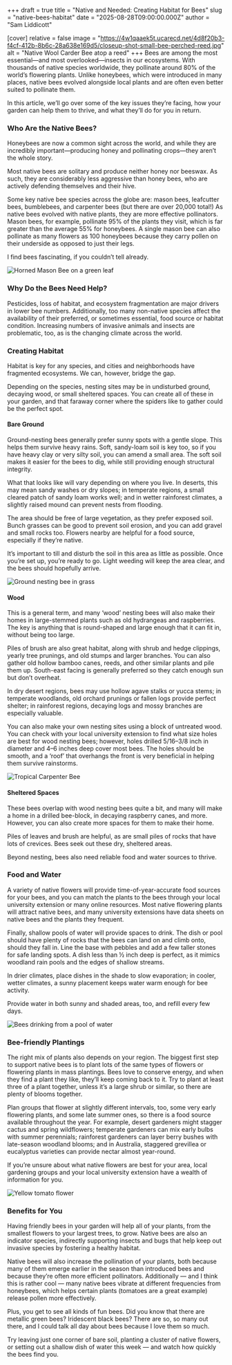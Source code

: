 +++
draft = true
title = "Native and Needed: Creating Habitat for Bees"
slug = "native-bees-habitat"
date = "2025-08-28T09:00:00.000Z"
author = "Sam Liddicott"

[cover]
relative = false
image = "https://4w1qaaek5t.ucarecd.net/4d8f20b3-f4cf-412b-8b6c-28a638e169d5/closeup-shot-small-bee-perched-reed.jpg"
alt = "Native Wool Carder Bee atop a reed"
+++
Bees are among the most essential—and most overlooked—insects in our ecosystems. With thousands of native species worldwide, they pollinate around 80% of the world’s flowering plants. Unlike honeybees, which were introduced in many places, native bees evolved alongside local plants and are often even better suited to pollinate them.

In this article, we’ll go over some of the key issues they’re facing, how your garden can help them to thrive, and what they’ll do for you in return.

### Who Are the Native Bees?

Honeybees are now a common sight across the world, and while they are incredibly important—producing honey and pollinating crops—they aren’t the whole story.

Most native bees are solitary and produce neither honey nor beeswax. As such, they are considerably less aggressive than honey bees, who are actively defending themselves and their hive.

Some key native bee species across the globe are: mason bees, leafcutter bees, bumblebees, and carpenter bees (but there are over 20,000 total!) As native bees evolved with native plants, they are more effective pollinators. Mason bees, for example, pollinate 95% of the plants they visit, which is far greater than the average 55% for honeybees. A single mason bee can also pollinate as many flowers as 100 honeybees because they carry pollen on their underside as opposed to just their legs. 

I find bees fascinating, if you couldn’t tell already.

![Horned Mason Bee on a green leaf](https://4w1qaaek5t.ucarecd.net/2ebab302-b78d-4e28-a6fd-f16adb169701/closeup-female-horned-mason-bee-osmia-cornuta-green-leaf.jpg)

### Why Do the Bees Need Help?

Pesticides, loss of habitat, and ecosystem fragmentation are major drivers in lower bee numbers. Additionally, too many non-native species affect the availability of their preferred, or sometimes essential, food source or habitat condition. Increasing numbers of invasive animals and insects are problematic, too, as is the changing climate across the world. 

### Creating Habitat

Habitat is key for any species, and cities and neighborhoods have fragmented ecosystems. We can, however, bridge the gap. 

Depending on the species, nesting sites may be in undisturbed ground, decaying wood, or small sheltered spaces. You can create all of these in your garden, and that faraway corner where the spiders like to gather could be the perfect spot. 

#### Bare Ground

Ground-nesting bees generally prefer sunny spots with a gentle slope. This helps them survive heavy rains. Soft, sandy-loam soil is key too, so if you have heavy clay or very silty soil, you can amend a small area. The soft soil makes it easier for the bees to dig, while still providing enough structural integrity. 

What that looks like will vary depending on where you live. In deserts, this may mean sandy washes or dry slopes; in temperate regions, a small cleared patch of sandy loam works well; and in wetter rainforest climates, a slightly raised mound can prevent nests from flooding.

The area should be free of large vegetation, as they prefer exposed soil. Bunch grasses can be good to prevent soil erosion, and you can add gravel and small rocks too. Flowers nearby are helpful for a food source, especially if they’re native.

It’s important to till and disturb the soil in this area as little as possible. Once you’re set up, you’re ready to go. Light weeding will keep the area clear, and the bees should hopefully arrive.

![Ground nesting bee in grass](https://4w1qaaek5t.ucarecd.net/c7e5a6d9-e998-4210-830b-91d7a563de7d/2022-03-18_17_01_10_A_ground-nesting_bee_next_to_a_nest_along_Hidden_Meadow_Drive_in_the_Franklin_Glen_section_of_Chantilly,_Fairfax_County,_Virginia.jpg "Ground-nesting bee next to its nest — photo by Famartin, March 18 2022, via Wikimedia Commons (CC BY-SA 4.0).")

#### Wood

This is a general term, and many ‘wood’ nesting bees will also make their homes in large-stemmed plants such as old hydrangeas and raspberries. The key is anything that is round-shaped and large enough that it can fit in, without being too large.

Piles of brush are also great habitat, along with shrub and hedge clippings, yearly tree prunings, and old stumps and larger branches. You can also gather old hollow bamboo canes, reeds, and other similar plants and pile them up. South-east facing is generally preferred so they catch enough sun but don’t overheat.

In dry desert regions, bees may use hollow agave stalks or yucca stems; in temperate woodlands, old orchard prunings or fallen logs provide perfect shelter; in rainforest regions, decaying logs and mossy branches are especially valuable.

You can also make your own nesting sites using a block of untreated wood. You can check with your local university extension to find what size holes are best for wood nesting bees; however, holes drilled 5/16–3/8 inch in diameter and 4–6 inches deep cover most bees. The holes should be smooth, and a ‘roof’ that overhangs the front is very beneficial in helping them survive rainstorms.

![Tropical Carpenter Bee](https://4w1qaaek5t.ucarecd.net/06cc590c-dd19-4d46-8458-ea8f2dfc77b1/Tropical_Carpenter_Bee_(Xylocopa_tenuiscapa).jpg "
[Tropical Carpenter Bee (Xylocopa tenuiscapa)](https://commons.wikimedia.org/w/index.php?curid=95052602)\" by [Charles J. Sharp](https://www.wikidata.org/wiki/Q54800218) is licensed under [CC BY-SA 4.0](https://creativecommons.org/licenses/by-sa/4.0/?ref=openverse).")

#### Sheltered Spaces

These bees overlap with wood nesting bees quite a bit, and many will make a home in a drilled bee-block, in decaying raspberry canes, and more. However, you can also create more spaces for them to make their home. 

Piles of leaves and brush are helpful, as are small piles of rocks that have lots of crevices. Bees seek out these dry, sheltered areas. 

Beyond nesting, bees also need reliable food and water sources to thrive.

### Food and Water

A variety of native flowers will provide time-of-year-accurate food sources for your bees, and you can match the plants to the bees through your local university extension or many online resources. Most native flowering plants will attract native bees, and many university extensions have data sheets on native bees and the plants they frequent. 

Finally, shallow pools of water will provide spaces to drink. The dish or pool should have plenty of rocks that the bees can land on and climb onto, should they fall in. Line the base with pebbles and add a few taller stones for safe landing spots. A dish less than ½ inch deep is perfect, as it mimics woodland rain pools and the edges of shallow streams.

In drier climates, place dishes in the shade to slow evaporation; in cooler, wetter climates, a sunny placement keeps water warm enough for bee activity.

Provide water in both sunny and shaded areas, too, and refill every few days. 

![Bees drinking from a pool of water](https://4w1qaaek5t.ucarecd.net/0000e22c-4b6f-4ba6-abc2-0090729ed9ae/bees-drinking-water-from-pool-water.jpg)

### Bee-friendly Plantings

The right mix of plants also depends on your region. The biggest first step to support native bees is to plant lots of the same types of flowers or flowering plants in mass plantings. Bees love to conserve energy, and when they find a plant they like, they’ll keep coming back to it. Try to plant at least three of a plant together, unless it’s a large shrub or similar, so there are plenty of blooms together.

Plan groups that flower at slightly different intervals, too, some very early flowering plants, and some late summer ones, so there is a food source available throughout the year. For example, desert gardeners might stagger cactus and spring wildflowers; temperate gardeners can mix early bulbs with summer perennials; rainforest gardeners can layer berry bushes with late-season woodland blooms; and in Australia, staggered grevillea or eucalyptus varieties can provide nectar almost year-round.

If you’re unsure about what native flowers are best for your area, local gardening groups and your local university extension have a wealth of information for you.

![Yellow tomato flower](https://4w1qaaek5t.ucarecd.net/1bead4ce-3a9e-44c2-a49d-850b9d773be1/flower-small-cucumber.jpg)

### Benefits for You

Having friendly bees in your garden will help all of your plants, from the smallest flowers to your largest trees, to grow. Native bees are also an indicator species, indirectly supporting insects and bugs that help keep out invasive species by fostering a healthy habitat.

Native bees will also increase the pollination of your plants, both because many of them emerge earlier in the season than introduced bees and because they’re often more efficient pollinators. Additionally — and I think this is rather cool — many native bees vibrate at different frequencies from honeybees, which helps certain plants (tomatoes are a great example) release pollen more effectively.

Plus, you get to see all kinds of fun bees. Did you know that there are metallic green bees? Iridescent black bees? There are so, so many out there, and I could talk all day about bees because I love them so much. 

Try leaving just one corner of bare soil, planting a cluster of native flowers, or setting out a shallow dish of water this week — and watch how quickly the bees find you.
